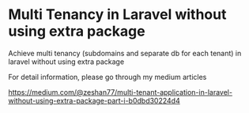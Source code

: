 # Multi Tenancy in Laravel without using extra package
Achieve multi tenancy (subdomains and separate db for each tenant) in laravel without using extra package

For detail information, please go through my medium articles

https://medium.com/@zeshan77/multi-tenant-application-in-laravel-without-using-extra-package-part-i-b0dbd30224d4
